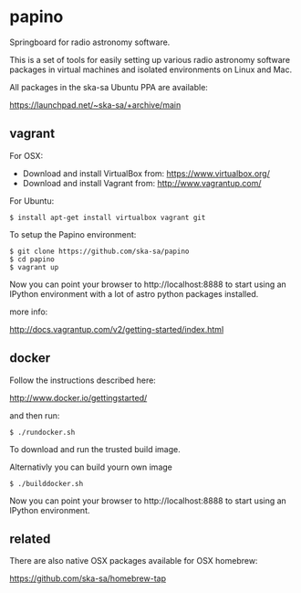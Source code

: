 papino
======

Springboard for radio astronomy software.

This is a set of tools for easily setting up various radio
astronomy software packages in virtual machines and isolated
environments on Linux and Mac.

All packages in the ska-sa Ubuntu PPA are available:

https://launchpad.net/~ska-sa/+archive/main


vagrant
-------

For OSX:

 * Download and install VirtualBox from: https://www.virtualbox.org/
 * Download and install Vagrant from: http://www.vagrantup.com/

For Ubuntu:

```shell
$ install apt-get install virtualbox vagrant git
```

To setup the Papino environment:

```shell
$ git clone https://github.com/ska-sa/papino
$ cd papino
$ vagrant up
```

Now you can point your browser to http://localhost:8888 to start
using an IPython environment with a lot of astro python packages 
installed.

more info:

http://docs.vagrantup.com/v2/getting-started/index.html


docker
------

Follow the instructions described here:

http://www.docker.io/gettingstarted/

and then run:
```shell
$ ./rundocker.sh
```

To download and run the trusted build image.

Alternativly you can build yourn own image
```shell
$ ./builddocker.sh
```

Now you can point your browser to http://localhost:8888 to start
using an IPython environment.

related
-------

There are also native OSX packages available for OSX homebrew:

https://github.com/ska-sa/homebrew-tap



